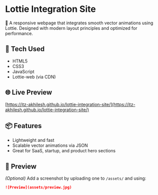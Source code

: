 # Lottie Integration Site

🎨 A responsive webpage that integrates smooth vector animations using Lottie. Designed with modern layout principles and optimized for performance.

## 🔧 Tech Used
- HTML5
- CSS3
- JavaScript
- Lottie-web (via CDN)

## 🌐 Live Preview
[https://itz-akhilesh.github.io/lottie-integration-site/](https://itz-akhilesh.github.io/lottie-integration-site/)

## 📦 Features
- Lightweight and fast
- Scalable vector animations via JSON
- Great for SaaS, startup, and product hero sections

## 📸 Preview
*(Optional)* Add a screenshot by uploading one to `/assets/` and using:

```md
![Preview](assets/preview.jpg)
